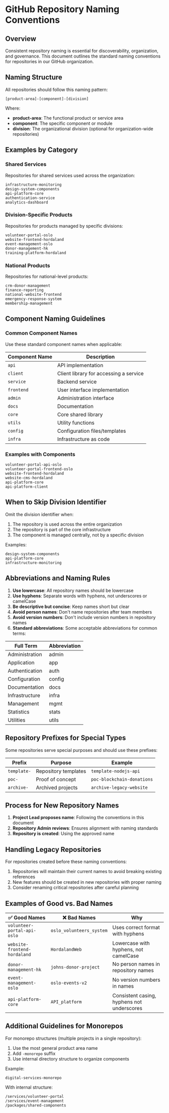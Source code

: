 # GitHub Repository Naming Conventions

## Overview

Consistent repository naming is essential for discoverability, organization, and governance. This document outlines the standard naming conventions for repositories in our GitHub organization.

## Naming Structure

All repositories should follow this naming pattern:

```
[product-area]-[component]-[division]
```

Where:
- **product-area**: The functional product or service area
- **component**: The specific component or module
- **division**: The organizational division (optional for organization-wide repositories)

## Examples by Category

### Shared Services

Repositories for shared services used across the organization:

```
infrastructure-monitoring
design-system-components
api-platform-core
authentication-service
analytics-dashboard
```

### Division-Specific Products

Repositories for products managed by specific divisions:

```
volunteer-portal-oslo
website-frontend-hordaland
event-management-oslo
donor-management-hk
training-platform-hordaland
```

### National Products

Repositories for national-level products:

```
crm-donor-management
finance-reporting
national-website-frontend
emergency-response-system
membership-management
```

## Component Naming Guidelines

### Common Component Names

Use these standard component names when applicable:

| Component Name | Description |
|----------------|-------------|
| `api` | API implementation |
| `client` | Client library for accessing a service |
| `service` | Backend service |
| `frontend` | User interface implementation |
| `admin` | Administration interface |
| `docs` | Documentation |
| `core` | Core shared library |
| `utils` | Utility functions |
| `config` | Configuration files/templates |
| `infra` | Infrastructure as code |

### Examples with Components

```
volunteer-portal-api-oslo
volunteer-portal-frontend-oslo
website-frontend-hordaland
website-cms-hordaland
api-platform-core
api-platform-client
```

## When to Skip Division Identifier

Omit the division identifier when:

1. The repository is used across the entire organization
2. The repository is part of the core infrastructure
3. The component is managed centrally, not by a specific division

Examples:
```
design-system-components
api-platform-core
infrastructure-monitoring
```

## Abbreviations and Naming Rules

1. **Use lowercase**: All repository names should be lowercase
2. **Use hyphens**: Separate words with hyphens, not underscores or camelCase
3. **Be descriptive but concise**: Keep names short but clear
4. **Avoid person names**: Don't name repositories after team members
5. **Avoid version numbers**: Don't include version numbers in repository names
6. **Standard abbreviations**: Some acceptable abbreviations for common terms:

| Full Term | Abbreviation |
|-----------|--------------|
| Administration | admin |
| Application | app |
| Authentication | auth |
| Configuration | config |
| Documentation | docs |
| Infrastructure | infra |
| Management | mgmt |
| Statistics | stats |
| Utilities | utils |

## Repository Prefixes for Special Types

Some repositories serve special purposes and should use these prefixes:

| Prefix | Purpose | Example |
|--------|---------|---------|
| `template-` | Repository templates | `template-nodejs-api` |
| `poc-` | Proof of concept | `poc-blockchain-donations` |
| `archive-` | Archived projects | `archive-legacy-website` |

## Process for New Repository Names

1. **Project Lead proposes name**: Following the conventions in this document
2. **Repository Admin reviews**: Ensures alignment with naming standards
3. **Repository is created**: Using the approved name

## Handling Legacy Repositories

For repositories created before these naming conventions:

1. Repositories will maintain their current names to avoid breaking existing references
2. New features should be created in new repositories with proper naming
3. Consider renaming critical repositories after careful planning

## Examples of Good vs. Bad Names

| ✅ Good Names | ❌ Bad Names | Why |
|--------------|-------------|-----|
| `volunteer-portal-api-oslo` | `oslo_volunteers_system` | Uses correct format with hyphens |
| `website-frontend-hordaland` | `HordalandWeb` | Lowercase with hyphens, not camelCase |
| `donor-management-hk` | `johns-donor-project` | No person names in repository names |
| `event-management-oslo` | `oslo-events-v2` | No version numbers in names |
| `api-platform-core` | `API_platform` | Consistent casing, hyphens not underscores |

## Additional Guidelines for Monorepos

For monorepo structures (multiple projects in a single repository):

1. Use the most general product area name
2. Add `-monorepo` suffix
3. Use internal directory structure to organize components

Example:
```
digital-services-monorepo
```

With internal structure:
```
/services/volunteer-portal
/services/event-management
/packages/shared-components
```